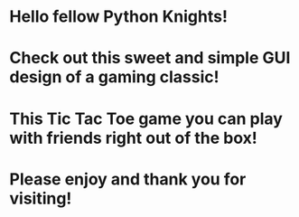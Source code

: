 



# Hello fellow Python Knights!

# Check out this sweet and simple GUI design of a gaming classic!

# This Tic Tac Toe game you can play with friends right out of the box!

# Please enjoy and thank you for visiting!
